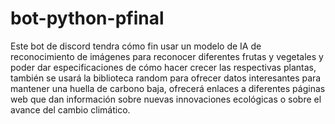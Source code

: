 # bot-python-pfinal

Este bot de discord tendra cómo fin usar un modelo de IA de reconocimiento de imágenes para reconocer diferentes frutas y vegetales y poder dar especificaciones de cómo hacer crecer las respectivas plantas, también se usará la biblioteca random para ofrecer datos interesantes para mantener una huella de carbono baja, ofrecerá enlaces a diferentes páginas web que dan información sobre nuevas innovaciones ecológicas o sobre el avance del cambio climático.
